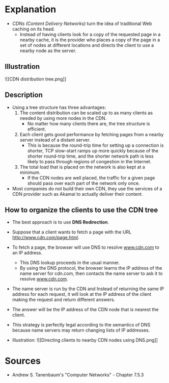 # Explanation
- *CDNs (Content Delivery Networks)* turn the idea of traditional Web caching on its head.
	- Instead of having clients look for a copy of the requested page in a nearby cache, it is the provider who places a copy of the page in a set of nodes at different locations and directs the client to use a nearby node as the server.

## Illustration
![[CDN distribution tree.png]]

## Description
- Using a tree structure has three advantages:
	1. The content distribution can be scaled up to as many clients as needed by using more nodes in the CDN.
		- No matter how many clients there are, the tree structure is efficient.
	2. Each client gets good performance by fetching pages from a nearby server instead of a distant server.
		- This is because the round-trip time for setting up a connection is shorter, TCP slow-start ramps up more quickly because of the shorter round-trip time, and the shorter network path is less likely to pass through regions of congestion in the Internet.
	3. The total load that is placed on the network is also kept at a minimum.
		- If the CDN nodes are well placed, the traffic for a given page should pass over each part of the network only once.
- Most companies do not build their own CDN, they use the services of a CDN provider such as Akamai to actually deliver their content.

## How to organize the clients to use the CDN tree
- The best approach is to use **DNS Redirection**.

- Suppose that a client wants to fetch a page with the URL http://www.cdn.com/page.html.
- To fetch a page, the browser will use DNS to resolve www.cdn.com to an IP address.
	- This DNS lookup proceeds in the usual manner.
	- By using the DNS protocol, the browser learns the IP address of the name server for cdn.com, then contacts the name server to ask it to resolve www.cdn.com.
- The name server is run by the CDN and Instead of returning the same IP address for each request, it will look at the IP address of the client making the request and return different answers.
- The answer will be the IP address of the CDN node that is nearest the client.
- This strategy is perfectly legal according to the semantics of DNS because name servers may return changing lists of IP addresses.

- Illustration: ![[Directing clients to nearby CDN nodes using DNS.png]]

# Sources
- Andrew S. Tanenbaum's "Computer Networks" - Chapter 7.5.3
